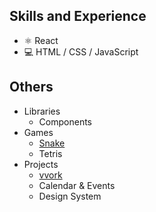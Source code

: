 ## Skills and Experience
* ⚛ React
* 💻 HTML / CSS / JavaScript

## Others
* Libraries
  * Components
* Games
  * [Snake](https://devholiday.github.io/snake/)
  * Tetris
* Projects
  * [vvork](https://vvork-e1bd6.web.app/)
  * Calendar & Events
  * Design System

<!---
devholiday/devholiday is a ✨ special ✨ repository because its `README.md` (this file) appears on your GitHub profile.
You can click the Preview link to take a look at your changes.
--->

